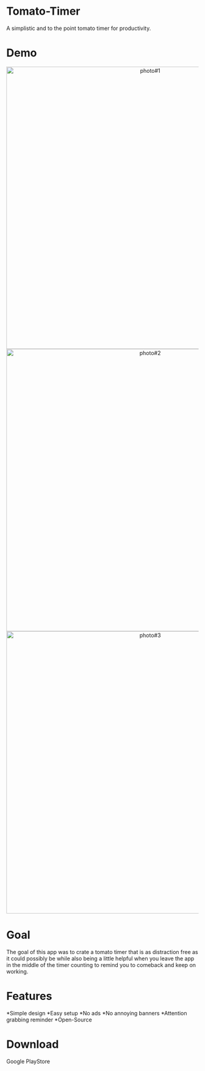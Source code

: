 # Tomato-Timer
A simplistic and to the point tomato timer for productivity.

# Demo
<p align="center">
  <img src="https://user-images.githubusercontent.com/41513961/108279092-0b895400-714a-11eb-931b-2dfff51661f1.jpg" alt="photo#1" width="738">
  <img src="https://user-images.githubusercontent.com/41513961/108279133-1a700680-714a-11eb-9e83-5a22d361b346.jpg" alt="photo#2" width="738">
  <img src="https://user-images.githubusercontent.com/41513961/108279125-17751600-714a-11eb-8c89-bc919571b50b.jpg" alt="photo#3" width="738">
</p>

# Goal
The goal of this app was to crate a tomato timer that is as distraction free
as it could possibly be while also being a little helpful when you leave the app
in the middle of the timer counting to remind you to comeback
and keep on working.

# Features
*Simple design
*Easy setup
*No ads
*No annoying banners
*Attention grabbing reminder
*Open-Source

# Download
Google PlayStore
